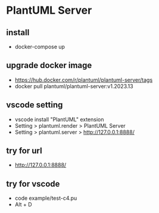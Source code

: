 # PlantUML Server

## install

- docker-compose up

## upgrade docker image
- https://hub.docker.com/r/plantuml/plantuml-server/tags
- docker pull plantuml/plantuml-server:v1.2023.13

## vscode setting

- vscode install "PlantUML" extension
- Setting > plantuml.render > PlantUML Server
- Setting > plantuml.server > http://127.0.0.1:8888/

## try for url

- http://127.0.0.1:8888/

## try for vscode

- code example/test-c4.pu
- Alt + D
